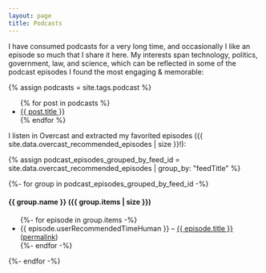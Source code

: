 ```yaml
---
layout: page
title: Podcasts
---
```


I have consumed podcasts for a very long time, and occasionally I like an episode
so much that I share it here. My interests span technology, politics, government,
law, and science, which can be reflected in some of the podcast episodes I found
the most engaging & memorable:

{% assign podcasts = site.tags.podcast %}
<ul>
{% for post in podcasts %}
<li><a href="{{ post.url }}">{{ post.title }}</a></li>
{% endfor %}
</ul>

I listen in Overcast and extracted my favorited episodes ({{ site.data.overcast_recommended_episodes | size }}!):

{% assign podcast_episodes_grouped_by_feed_id = site.data.overcast_recommended_episodes | group_by: "feedTitle" %}

{%- for group in podcast_episodes_grouped_by_feed_id -%}
<h4>{{ group.name }} ({{ group.items | size }})</h4>
<p>
<ul>
    {%- for episode in group.items -%}
        <li>{{ episode.userRecommendedTimeHuman }} – <a href="{{ episode.episodeURL }}" title="View this episode">{{ episode.title }}</a> (<a href="{{ episode.overcastFMPermalink }}" title="View this episode on Overcast.fm">permalink</a>)</li>
    {%- endfor -%}
</ul>
</p>
{%- endfor -%}
